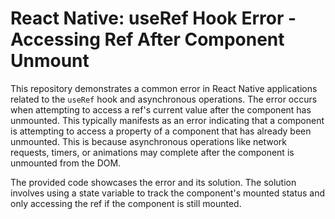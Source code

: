 # React Native: useRef Hook Error - Accessing Ref After Component Unmount

This repository demonstrates a common error in React Native applications related to the `useRef` hook and asynchronous operations.  The error occurs when attempting to access a ref's current value after the component has unmounted. This typically manifests as an error indicating that a component is attempting to access a property of a component that has already been unmounted. This is because asynchronous operations like network requests, timers, or animations may complete after the component is unmounted from the DOM.

The provided code showcases the error and its solution.  The solution involves using a state variable to track the component's mounted status and only accessing the ref if the component is still mounted.